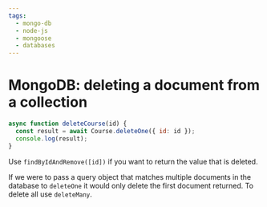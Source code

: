 ```yaml
---
tags:
  - mongo-db
  - node-js
  - mongoose
  - databases
---
```


# MongoDB: deleting a document from a collection

```js
async function deleteCourse(id) {
  const result = await Course.deleteOne({ id: id });
  console.log(result);
}
```

Use `findByIdAndRemove([id])` if you want to return the value that is deleted.

If we were to pass a query object that matches multiple documents in the
database to `deleteOne` it would only delete the first document returned. To
delete all use `deleteMany`.
